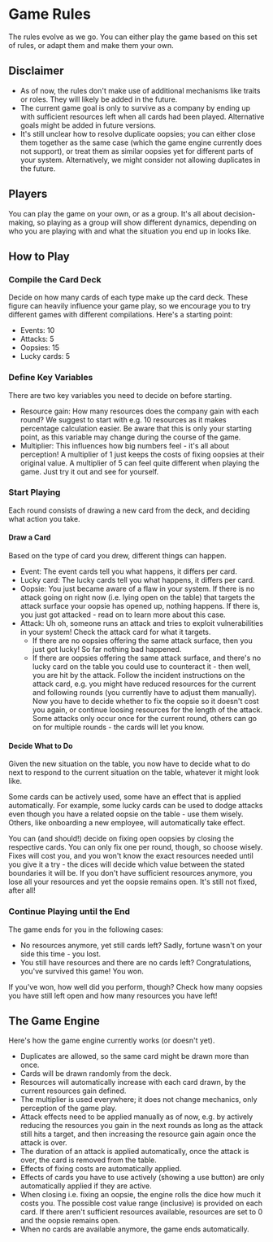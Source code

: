 # Game Rules
The rules evolve as we go. You can either play the game based on this set of rules, or adapt them and make them your own. 

## Disclaimer
* As of now, the rules don't make use of additional mechanisms like traits or roles. They will likely be added in the future.
* The current game goal is only to survive as a company by ending up with sufficient resources left when all cards had been played. Alternative goals might be added in future versions.
* It's still unclear how to resolve duplicate oopsies; you can either close them together as the same case (which the game engine currently does not support), or treat them as similar oopsies yet for different parts of your system. Alternatively, we might consider not allowing duplicates in the future.

## Players
You can play the game on your own, or as a group. It's all about decision-making, so playing as a group will show different dynamics, depending on who you are playing with and what the situation you end up in looks like.

## How to Play

### Compile the Card Deck
Decide on how many cards of each type make up the card deck. These figure can heavily influence your game play, so we encourage you to try different games with different compilations. Here's a starting point:
* Events: 10
* Attacks: 5
* Oopsies: 15
* Lucky cards: 5

### Define Key Variables
There are two key variables you need to decide on before starting.
* Resource gain: How many resources does the company gain with each round? We suggest to start with e.g. 10 resources as it makes percentage calculation easier. Be aware that this is only your starting point, as this variable may change during the course of the game. 
* Multiplier: This influences how big numbers feel - it's all about perception! A multiplier of 1 just keeps the costs of fixing oopsies at their original value. A multiplier of 5 can feel quite different when playing the game. Just try it out and see for yourself. 

### Start Playing
Each round consists of drawing a new card from the deck, and deciding what action you take. 

#### Draw a Card
Based on the type of card you drew, different things can happen.
* Event: The event cards tell you what happens, it differs per card.
* Lucky card: The lucky cards tell you what happens, it differs per card.
* Oopsie: You just became aware of a flaw in your system. If there is no attack going on right now (i.e. lying open on the table) that targets the attack surface your oopsie has opened up, nothing happens. If there is, you just got attacked - read on to learn more about this case.
* Attack: Uh oh, someone runs an attack and tries to exploit vulnerabilities in your system! Check the attack card for what it targets.
  * If there are no oopsies offering the same attack surface, then you just got lucky! So far nothing bad happened.
  * If there are oopsies offering the same attack surface, and there's no lucky card on the table you could use to counteract it - then well, you are hit by the attack. Follow the incident instructions on the attack card, e.g. you might have reduced resources for the current and following rounds (you currently have to adjust them manually). Now you have to decide whether to fix the oopsie so it doesn't cost you again, or continue loosing resources for the length of the attack. Some attacks only occur once for the current round, others can go on for multiple rounds - the cards will let you know. 

#### Decide What to Do
Given the new situation on the table, you now have to decide what to do next to respond to the current situation on the table, whatever it might look like.

Some cards can be actively used, some have an effect that is applied automatically. For example, some lucky cards can be used to dodge attacks even though you have a related oopsie on the table - use them wisely. Others, like onboarding a new employee, will automatically take effect.

You can (and should!) decide on fixing open oopsies by closing the respective cards. You can only fix one per round, though, so choose wisely. Fixes will cost you, and you won't know the exact resources needed until you give it a try - the dices will decide which value between the stated boundaries it will be. If you don't have sufficient resources anymore, you lose all your resources and yet the oopsie remains open. It's still not fixed, after all!

### Continue Playing until the End
The game ends for you in the following cases:
* No resources anymore, yet still cards left? Sadly, fortune wasn't on your side this time - you lost.
* You still have resources and there are no cards left? Congratulations, you've survived this game! You won.

If you've won, how well did you perform, though? Check how many oopsies you have still left open and how many resources you have left!

## The Game Engine
Here's how the game engine currently works (or doesn't yet).
* Duplicates are allowed, so the same card might be drawn more than once.
* Cards will be drawn randomly from the deck.
* Resources will automatically increase with each card drawn, by the current resources gain defined.
* The multiplier is used everywhere; it does not change mechanics, only perception of the game play.
* Attack effects need to be applied manually as of now, e.g. by actively reducing the resources you gain in the next rounds as long as the attack still hits a target, and then increasing the resource gain again once the attack is over.
* The duration of an attack is applied automatically, once the attack is over, the card is removed from the table.
* Effects of fixing costs are automatically applied.
* Effects of cards you have to use actively (showing a use button) are only automatically applied if they are active.
* When closing i.e. fixing an oopsie, the engine rolls the dice how much it costs you. The possible cost value range (inclusive) is provided on each card. If there aren't sufficient resources available, resources are set to 0 and the oopsie remains open.
* When no cards are available anymore, the game ends automatically.
